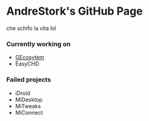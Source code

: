 # AndreStork's GitHub Page
che schifo la vita lol

### Currently working on
* [GEcosytem](https://gecosytem.cf/)
* EasyCHD

### Failed projects
* iDroid
* MiDesktop
* MiTweaks
* MiConnect

